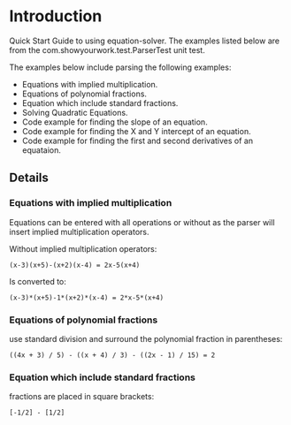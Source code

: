 # Introduction #

Quick Start Guide to using equation-solver.  The examples listed below are from the com.showyourwork.test.ParserTest unit test.

The examples below include parsing the following examples:

  * Equations with implied multiplication.
  * Equations of polynomial fractions.
  * Equation which include standard fractions.
  * Solving Quadratic Equations.
  * Code example for finding the slope of an equation.
  * Code example for finding the X and Y intercept of an equation.
  * Code example for finding the first and second derivatives of an equataion.


## Details ##

### Equations with implied multiplication ###

Equations can be entered with all operations or without as the parser will insert implied multiplication operators.

Without implied multiplication operators:
```
(x-3)(x+5)-(x+2)(x-4) = 2x-5(x+4)
```

Is converted to:
```
(x-3)*(x+5)-1*(x+2)*(x-4) = 2*x-5*(x+4)
```


### Equations of polynomial fractions ###

use standard division and surround the polynomial fraction in parentheses:
```
((4x + 3) / 5) - ((x + 4) / 3) - ((2x - 1) / 15) = 2
```


### Equation which include standard fractions ###

fractions are placed in square brackets:
```
[-1/2] - [1/2]
```